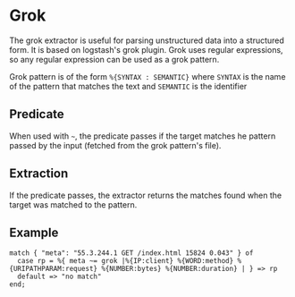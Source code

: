 # Grok

The grok extractor is useful for parsing unstructured data into a structured form. It is based on logstash's grok plugin. Grok uses regular expressions, so any regular expression can be used as a grok pattern.

Grok pattern is of the form `%{SYNTAX : SEMANTIC}` where `SYNTAX` is the name of the pattern that matches the text and `SEMANTIC` is the identifier

## Predicate

When used with `~`, the predicate passes if the target matches he pattern passed by the input (fetched from the grok pattern's file).

## Extraction

If the predicate passes, the extractor returns the matches found when the target was matched to the pattern.

## Example

```tremor
match { "meta": "55.3.244.1 GET /index.html 15824 0.043" } of
  case rp = %{ meta ~= grok |%{IP:client} %{WORD:method} %{URIPATHPARAM:request} %{NUMBER:bytes} %{NUMBER:duration} | } => rp
  default => "no match"
end;
```
